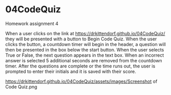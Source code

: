 # 04CodeQuiz

Homework assignment 4

When a user clicks on the link at https://drkittendorf.github.io/04CodeQuiz/
they will be presented with a button to Begin Code Quiz.
When the user clicks the button, a countdown timer will begin in the header,
a question will then be presented in the box below the start button.
When the user selects True or False, the next question appears in the text box.
When an incorrect answer is selected 5 additional seconds are removed from the countdown timer.
After the questions are complete or the time runs out,
the user is prompted to enter their initials and it is saved with their score.

https://drkittendorf.github.io/04CodeQuiz/assets/images/Screenshot of Code Quiz.png
